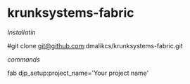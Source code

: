 krunksystems-fabric
===================

*Installatin*

#git clone git@github.com:dmalikcs/krunksystems-fabric.git

*commands* 

fab djp_setup:project_name='Your project name'


